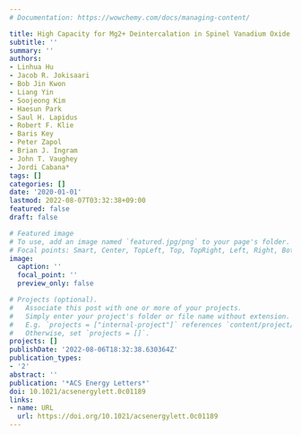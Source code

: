 ```yaml
---
# Documentation: https://wowchemy.com/docs/managing-content/

title: High Capacity for Mg2+ Deintercalation in Spinel Vanadium Oxide Nanocrystals
subtitle: ''
summary: ''
authors:
- Linhua Hu
- Jacob R. Jokisaari
- Bob Jin Kwon
- Liang Yin
- Soojeong Kim
- Haesun Park
- Saul H. Lapidus
- Robert F. Klie
- Baris Key
- Peter Zapol
- Brian J. Ingram
- John T. Vaughey
- Jordi Cabana*
tags: []
categories: []
date: '2020-01-01'
lastmod: 2022-08-07T03:32:38+09:00
featured: false
draft: false

# Featured image
# To use, add an image named `featured.jpg/png` to your page's folder.
# Focal points: Smart, Center, TopLeft, Top, TopRight, Left, Right, BottomLeft, Bottom, BottomRight.
image:
  caption: ''
  focal_point: ''
  preview_only: false

# Projects (optional).
#   Associate this post with one or more of your projects.
#   Simply enter your project's folder or file name without extension.
#   E.g. `projects = ["internal-project"]` references `content/project/deep-learning/index.md`.
#   Otherwise, set `projects = []`.
projects: []
publishDate: '2022-08-06T18:32:38.630364Z'
publication_types:
- '2'
abstract: ''
publication: '*ACS Energy Letters*'
doi: 10.1021/acsenergylett.0c01189
links:
- name: URL
  url: https://doi.org/10.1021/acsenergylett.0c01189
---
```

